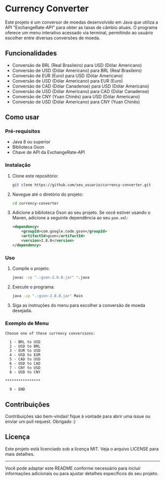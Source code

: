 # Currency Converter

Este projeto é um conversor de moedas desenvolvido em Java que utiliza a API "ExchangeRate-API" para obter as taxas de câmbio atuais. O programa oferece um menu interativo acessado via terminal, permitindo ao usuário escolher entre diversas conversões de moeda.

## Funcionalidades

- Conversão de BRL (Real Brasileiro) para USD (Dólar Americano)
- Conversão de USD (Dólar Americano) para BRL (Real Brasileiro)
- Conversão de EUR (Euro) para USD (Dólar Americano)
- Conversão de USD (Dólar Americano) para EUR (Euro)
- Conversão de CAD (Dólar Canadense) para USD (Dólar Americano)
- Conversão de USD (Dólar Americano) para CAD (Dólar Canadense)
- Conversão de CNY (Yuan Chinês) para USD (Dólar Americano)
- Conversão de USD (Dólar Americano) para CNY (Yuan Chinês)

## Como usar

### Pré-requisitos

- Java 8 ou superior
- Biblioteca Gson
- Chave de API da ExchangeRate-API

### Instalação

1. Clone este repositório:
    ```bash
    git clone https://github.com/seu_usuario/currency-converter.git
    ```

2. Navegue até o diretório do projeto:
    ```bash
    cd currency-converter
    ```

3. Adicione a biblioteca Gson ao seu projeto. Se você estiver usando o Maven, adicione a seguinte dependência ao seu `pom.xml`:
    ```xml
    <dependency>
        <groupId>com.google.code.gson</groupId>
        <artifactId>gson</artifactId>
        <version>2.8.8</version>
    </dependency>
    ```

### Uso

1. Compile o projeto:
    ```bash
    javac -cp ".:gson-2.8.8.jar" *.java
    ```

2. Execute o programa:
    ```bash
    java -cp ".:gson-2.8.8.jar" Main
    ```

3. Siga as instruções do menu para escolher a conversão de moeda desejada.

### Exemplo de Menu

```plaintext
Choose one of these currency conversions:

  1 - BRL to USD
  2 - USD to BRL
  3 - EUR to USD
  4 - USD to EUR
  5 - CAD to USD
  6 - USD to CAD
  7 - CNY to USD
  8 - USD to CNY

****************

  9 - END
```

## Contribuições

Contribuições são bem-vindas! fique à vontade para abrir uma issue ou enviar um pull request.
Obrigado :)

## Licença

Este projeto está licenciado sob a licença MIT. Veja o arquivo LICENSE para mais detalhes.

---

Você pode adaptar este README conforme necessário para incluir informações adicionais ou para ajustar detalhes específicos do seu projeto.
